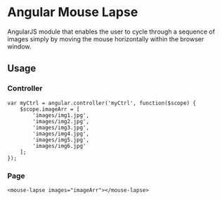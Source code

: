 Angular Mouse Lapse
===================

AngularJS module that enables the user to cycle through a sequence of images simply by moving the mouse horizontally within the browser window.

Usage
-----

### Controller ###

    var myCtrl = angular.controller('myCtrl', function($scope) {
        $scope.imageArr = [
            'images/img1.jpg',
            'images/img2.jpg',
            'images/img3.jpg',
            'images/img4.jpg',
            'images/img5.jpg',
            'images/img6.jpg'
        ];
    });

### Page ###

    <mouse-lapse images="imageArr"></mouse-lapse>
